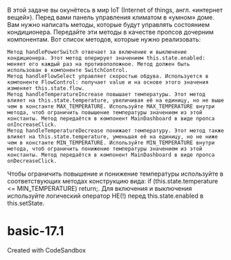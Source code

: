 В этой задаче вы окунётесь в мир IoT (Internet of things, англ. «интернет вещей»). Перед вами панель управления климатом в «умном» доме. Вам нужно написать методы, которые будут управлять состоянием кондиционера. Передайте эти методы в качестве пропсов дочерним компонентам. Вот список методов, которые нужно реализовать:

    Метод handlePowerSwitch отвечает за включение и выключение кондиционера. Этот метод оперирует значением this.state.enabled: меняет его каждый раз на противоположное. Метод должен быть использован в компоненте SwitchControl.
    Метод handleFlowSelect управляет скоростью обдува. Используется в компоненте FlowControl: получает value и на основе этого значения изменяет this.state.flow.
    Метод handleTemperatureIncrease повышает температуры. Этот метод влияет на this.state.temperature, увеличивая её на единицу, но не выше чем в константе MAX_TEMPERATURE. Используйте MAX_TEMPERATURE внутри метода, чтоб ограничить повышение температуры значением из этой константы. Метод передаётся в компонент MainDashboard в виде пропса onIncreaseClick.
    Метод handleTemperatureDecrease понижает температуру. Этот метод также влияет на this.state.temperature, уменьшая её на единицу, но не ниже чем в константе MIN_TEMPERATURE. Используйте MIN_TEMPERATURE внутри метода, чтоб ограничить понижение температуры значением из этой константы. Метод передаётся в компонент MainDashboard в виде пропса onDecreaseClick.


Чтобы ограничить повышение и понижение температуры используйте в соответствующих методах конструкцию вида: if (this.state.temperature <= MIN_TEMPERATURE) return;. Для включения и выключения используйте логический оператор НЕ(!) перед this.state.enabled в this.setState.

# basic-17.1
Created with CodeSandbox
